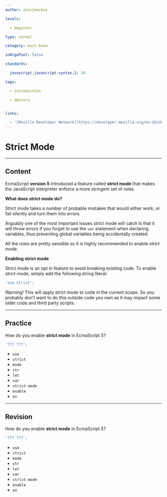 ```yaml
---
author: alexjmackey

levels:

  - beginner

type: normal

category: must-know

inAlgoPool: false

standards:

  javascript.javascript-syntax.2: 10

tags:

  - introduction

  - obscura


links:

  - '[Mozilla Developer Network](https://developer.mozilla.org/en-US/docs/Web/JavaScript/Reference/Strict_mode){website}'
---
```


# Strict Mode

---

## Content

EcmaScript **version 5** introduced a feature called **strict mode** that makes the JavaScript interpreter enforce a more stringent set of rules.

**What does strict mode do?**

Strict mode takes a number of probable mistakes that would either work, or fail silently and turn them into errors.

Arguably one of the most important issues strict mode will catch is that it will throw errors if you forget to use the `var` statement when declaring variables, thus preventing global variables being accidentally created.

All the rules are pretty sensible so it is highly recommended to enable _strict mode_.

**Enabling strict mode**

Strict mode is an opt in feature to avoid breaking existing code.
To enable strict mode, simply add the following string literal:

```javascript
'use strict';
```

Warning! This will apply strict mode to code in the current scope. So you probably don’t want to do this outside code you own as it may impact some older code and third party scripts.

---

## Practice

How do you enable **strict mode** in EcmaScript 5?

```javascript
'??? ???';
```

- `use`
- `strict`
- `mode`
- `str`
- `let`
- `var`
- `strict-mode`
- `enable`
- `on`

---

## Revision

How do you enable **strict mode** in EcmaScript 5?

```javascript
'??? ???';
```

- `use`
- `strict`
- `mode`
- `str`
- `let`
- `var`
- `strict-mode`
- `enable`
- `on`
